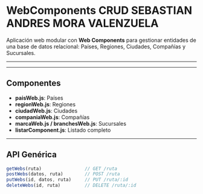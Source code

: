 # WebComponents CRUD SEBASTIAN ANDRES MORA VALENZUELA

Aplicación web modular con **Web Components** para gestionar entidades de una base de datos relacional: Países, Regiones, Ciudades, Compañías y Sucursales.

---

---

## Componentes

- **paisWeb.js**: Países
- **regionWeb.js**: Regiones
- **ciudadWeb.js**: Ciudades
- **companiaWeb.js**: Compañías
- **marcaWeb.js / branchesWeb.js**: Sucursales
- **listarComponent.js**: Listado completo

---

## API Genérica

```js
getWebs(ruta)                // GET /ruta
postWebs(datos, ruta)        // POST /ruta
putWebs(id, datos, ruta)     // PUT /ruta/:id
deleteWebs(id, ruta)         // DELETE /ruta/:id